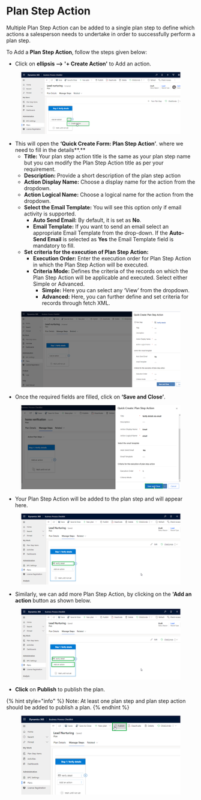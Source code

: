 # Plan Step Action

Multiple Plan Step Action can be added to a single plan step to define which actions a salesperson needs to undertake in order to successfully perform a plan step.

To Add a **Plan Step Action**, follow the steps given below:

* Click on **ellipsis --> '+ Create Action'** to Add an action.

<figure><img src="../../../../.gitbook/assets/Plan step actions_1.png" alt=""><figcaption></figcaption></figure>

* This will open the **‘Quick Create Form: Plan Step Action’**. where we need to fill in the details**.**
  * **Title:** Your plan step action title is the same as your plan step name but you can modify the Plan Step Action title as per your requirement.&#x20;
  * **Description:** Provide a short description of the plan step action
  * **Action Display Name:** Choose a display name for the action from the dropdown.
  * **Action Logical Name:** Choose a logical name for the action from the dropdown.
  * **Select the Email Template:** You will see this option only if email activity is supported.
    * **Auto Send Email:** By default, it is set as **No**.
    * **Email Template:** If you want to send an email select an appropriate Email Template from the drop-down. If the **Auto-Send Email** is selected as **Yes** the Email Template field is mandatory to fill.
  * **Set criteria for the execution of Plan Step Action:**
    * **Execution Order:** Enter the execution order for Plan Step Action in which the Plan Step Action will be executed.
    * **Criteria Mode:** Defines the criteria of the records on which the Plan Step Action will be applicable and executed. Select either Simple or Advanced.
      * **Simple:** Here you can select any ‘View’ from the dropdown.
      * **Advanced:** Here, you can further define and set criteria for records through fetch XML.

<figure><img src="../../../../.gitbook/assets/Plan step actions_2.png" alt=""><figcaption></figcaption></figure>

* Once the required fields are filled, click on **‘Save and Close’**.

<figure><img src="../../../../.gitbook/assets/Plan step actions_3 (2).png" alt=""><figcaption></figcaption></figure>

* Your Plan Step Action will be added to the plan step and will appear here.

<figure><img src="../../../../.gitbook/assets/Plan step actions_4.png" alt=""><figcaption></figcaption></figure>

* Similarly, we can add more Plan Step Action, by clicking on the **'Add an action** button as shown below.&#x20;

<figure><img src="../../../../.gitbook/assets/Plan step actions_4 (2).png" alt=""><figcaption></figcaption></figure>

* **Click** on **Publish** to publish the plan.

{% hint style="info" %}
Note: At least one plan step and plan step action should be added to publish a plan.
{% endhint %}

<figure><img src="../../../../.gitbook/assets/publish process.png" alt=""><figcaption></figcaption></figure>
